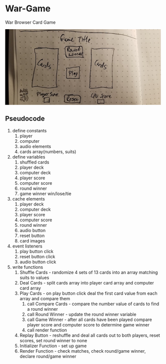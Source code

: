 # War-Game
War Browser Card Game

![Image Description](./imgs/War-Wireframe.jpg)

## Pseudocode

1. define constants
    1. player
    2. computer
    3. audio elements
    4. cards array(numbers, suits)
2. define variables
    1. shuffled cards
    2. player deck
    3. computer deck
    4. player score
    5. computer score
    6. round winner
    7. game winner win/lose/tie
3. cache elements
    1. player deck
    2. computer deck
    3. player score
    4. computer score
    5. round winner
    6. audio button
    7. reset button
    8. card images
4. event listeners
    1. play button click
    2. reset button click
    3. audio button click
5. write functions
    1. Shuffle Cards - randomize 4 sets of 13 cards into an array matching suits to values
    2. Deal Cards - split cards array into player card array and computer card array
    3. Play Cards - on play button click deal the first card value from each array and compare them
        1. call Compare Cards - compare the number value of cards to find a round winner 
        2. call Round Winner - update the round winner variable
        3. call Game Winner - after all cards have been played compare player score and computer score to determine game winner
        4. call render function
    7. Replay Button - reshuffle and deal all cards out to both players, reset scores, set round winner to none
    8. Initializer Function - set up game
    9. Render Function - check matches, check round/game winner, declare round/game winner 
